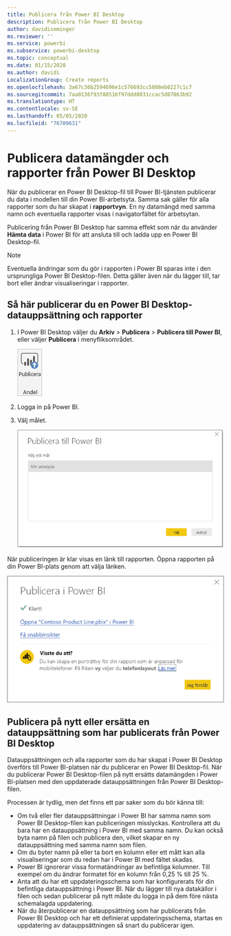 ```yaml
---
title: Publicera från Power BI Desktop
description: Publicera från Power BI Desktop
author: davidiseminger
ms.reviewer: ''
ms.service: powerbi
ms.subservice: powerbi-desktop
ms.topic: conceptual
ms.date: 01/15/2020
ms.author: davidi
LocalizationGroup: Create reports
ms.openlocfilehash: 3a67c36b2594696e1c576693cc5808eb0227c1c7
ms.sourcegitcommit: 7aa0136f93f88516f97ddd8031ccac5d07863b92
ms.translationtype: HT
ms.contentlocale: sv-SE
ms.lasthandoff: 05/05/2020
ms.locfileid: "76709631"
---
```

# <a name="publish-datasets-and-reports-from-power-bi-desktop"></a>Publicera datamängder och rapporter från Power BI Desktop
När du publicerar en Power BI Desktop-fil till Power BI-tjänsten publicerar du data i modellen till din Power BI-arbetsyta. Samma sak gäller för alla rapporter som du har skapat i **rapportvyn**. En ny datamängd med samma namn och eventuella rapporter visas i navigatorfältet för arbetsytan.

Publicering från Power BI Desktop har samma effekt som när du använder **Hämta data** i Power BI för att ansluta till och ladda upp en Power BI Desktop-fil.

> [!NOTE]
> Eventuella ändringar som du gör i rapporten i Power BI sparas inte i den ursprungliga Power BI Desktop-filen. Detta gäller även när du lägger till, tar bort eller ändrar visualiseringar i rapporter.
> 
> 

## <a name="to-publish-a-power-bi-desktop-dataset-and-reports"></a>Så här publicerar du en Power BI Desktop-datauppsättning och rapporter
1. I Power BI Desktop väljer du **Arkiv** \> **Publicera** \> **Publicera till Power BI**, eller väljer **Publicera** i menyfliksområdet.  

   ![Knappen Publicera](media/desktop-upload-desktop-files/pbid_publish_publishbutton.png)

2. Logga in på Power BI.
3. Välj målet.

   ![Välj publiceringsmålet](media/desktop-upload-desktop-files/pbid_publish_select_destination.png)

När publiceringen är klar visas en länk till rapporten. Öppna rapporten på din Power BI-plats genom att välja länken.

![Dialogruta som anger att publiceringen lyckades](media/desktop-upload-desktop-files/pbid_publish_success.png)

## <a name="republish-or-replace-a-dataset-published-from-power-bi-desktop"></a>Publicera på nytt eller ersätta en datauppsättning som har publicerats från Power BI Desktop
Datauppsättningen och alla rapporter som du har skapat i Power BI Desktop överförs till Power BI-platsen när du publicerar en Power BI Desktop-fil. När du publicerar Power BI Desktop-filen på nytt ersätts datamängden i Power BI-platsen med den uppdaterade datauppsättningen från Power BI Desktop-filen.

Processen är tydlig, men det finns ett par saker som du bör känna till:

* Om två eller fler datauppsättningar i Power BI har samma namn som Power BI Desktop-filen kan publiceringen misslyckas. Kontrollera att du bara har en datauppsättning i Power BI med samma namn. Du kan också byta namn på filen och publicera den, vilket skapar en ny datauppsättning med samma namn som filen.
* Om du byter namn på eller ta bort en kolumn eller ett mått kan alla visualiseringar som du redan har i Power BI med fältet skadas. 
* Power BI ignorerar vissa formatändringar av befintliga kolumner. Till exempel om du ändrar formatet för en kolumn från 0,25 % till 25 %.
* Anta att du har ett uppdateringsschema som har konfigurerats för din befintliga datauppsättning i Power BI. När du lägger till nya datakällor i filen och sedan publicerar på nytt måste du logga in på dem före nästa schemalagda uppdatering.
* När du återpublicerar en datauppsättning som har publicerats från Power BI Desktop och har ett definierat uppdateringsschema, startas en uppdatering av datauppsättningen så snart du publicerar igen. 

